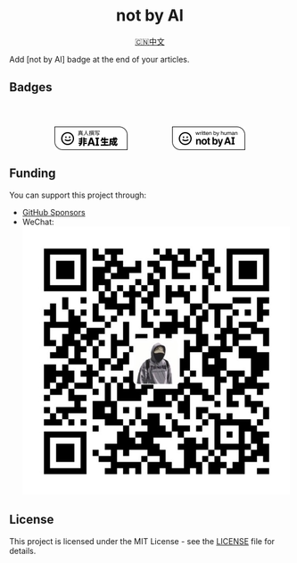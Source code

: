 # <center> not by AI

<p align="center">
  <a href="README.md">🇨🇳中文</a>
</p>

Add [not by AI] badge at the end of your articles.

## Badges

<div style="display: flex;align-items: center;justify-content: space-evenly;padding-top: 40px;">
  <img src="https://raw.githubusercontent.com/L1cardo/siyuan-template-notbyai/main/asset/notbyai_zh_CN.svg" alt="真人撰写" style="height: 42px;">
  <img src="https://raw.githubusercontent.com/L1cardo/siyuan-template-notbyai/main/asset/notbyai_en.svg" alt="written by human" style="height: 42px;">
</div>

## Funding

You can support this project through:

*   [GitHub Sponsors](https://github.com/sponsors/l1cardo)
*   WeChat: [![WeChat Pay](https://raw.githubusercontent.com/L1cardo/Image-Hosting/master/donate/wechat.jpg)](https://raw.githubusercontent.com/L1cardo/Image-Hosting/master/donate/wechat.jpg)

## License

This project is licensed under the MIT License - see the [LICENSE](LICENSE) file for details.
